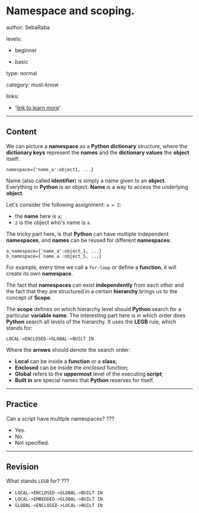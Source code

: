 # Namespace and scoping.
author: SebaRaba

levels:

  - beginner

  - basic

type: normal

category: must-know

links:

  - '[link to learn more](https://www.programiz.com/python-programming/namespace)'

---
## Content

We can picture a **namespace** as a **Python dictionary** structure, where the **dictionary keys** represent the **names** and the **dictionary values** the **object** itself:

```
namespace={'name_a':object1, ...}
```

Name (also called **identifier**) is simply a name given to an **object**. Everything in **Python** is an object.
**Name** is a way to access the underlying **object**.

Let's consider the following assignment: `a = 2`:
- the **name** here is `a`;
- `2` is the object who's name is `a`.

The tricky part here, is that **Python** can have multiple independent **namespaces**, and **names** can be reused for different **namespaces**:

```
a_namespace={'name_a':object_1, ...}
b_namespace={`name_a`:object_5, ...}
```

For example, every time we call a `for-loop` or define a **function**, it will create its own **namespace**.

The fact that **namespaces** can exist **independently** from each other and the fact that they are structured in a certain **hierarchy** brings us to the concept of **Scope**.

The **scope** defines on which hierarchy level should **Python** search for a particular **variable name**. The interesting part here is in which order does **Python** search all levels of the hierarchy. It uses the **LEGB** rule, which stands for:

```
LOCAL->ENCLOSED->GLOBAL->BUILT IN
```
Where the **arrows** should denote the search order:
- **Local** can be inside a **function** or a **class**;
- **Enclosed** can be inside the *enclosed* function;
- **Global** refers to the **uppermost** level of the executing **script**;
- **Built in** are special names that **Python** reserves for itself.



---
## Practice

Can a script have multiple namespaces?
???

* Yes.
* No.
* Not specified.

---
## Revision

What stands `LEGB` for?
???

* `LOCAL->ENCLOSED->GLOBAL->BUILT IN`
* `LOCAL->EMBEDDED->GLOBAL->BUILT IN`
* `GLOBAL->ENCLOSED->LOCAL->BUILT IN`
